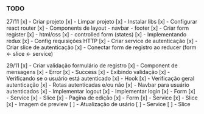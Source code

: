 ### TODO

27/11
[x] - Criar projeto
[x] - Limpar projeto
[x] - Instalar libs
[x] - Configurar react router
[x] - Components de layout - navbar - footer
[x] - Criar form register
[x] - html/css
[x] - controlled form (states)
[x] - Implementando redux
[x] - Config requisições HTTP
[x] - Criar service de autenticação
[x] - Criar slice de autenticação
[x] - Conectar form de registro ao reducer (form <- slice <- service)

29/11
[x] - Criar validação formulário de registro
    [x] - Component de mensagens 
    [x] - Error
    [x] - Success
[x] - Exibindo validação
[x] - Verificando se o usuário está autenticado
    [x] - Hook
    [x] - Verificação geral autenticação
    [x] - Rotas autenticadas e/ou não
[x] - Navbar para usuário autenticados
[x] - Implementar logout
[x] - Implementar login
    [x] - Form
    [x] - Service
    [x] - Slice
[x] - Pagina de edição 
    [x] - Form
    [x] - Service
    [x] - Slice
    [x] - Imagem de preview
[ ] - Atualização de usário
    [ ] - Service
    [ ] - Slice
